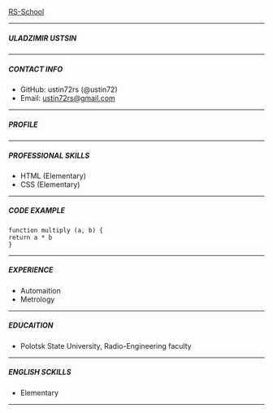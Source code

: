 [RS-School](https://rs.school/ "Go to rs.school")

---
##### ULADZIMIR USTSIN #####
---
##### CONTACT INFO
- GitHub: ustin72rs (@ustin72)
- Email: ustin72rs@gmail.com
---
##### PROFILE #####

---
##### PROFESSIONAL SKILLS #####
- HTML (Elementary)
- CSS (Elementary)
---
##### CODE EXAMPLE #####
```
function multiply (a, b) {
return a * b
}
```
---
##### EXPERIENCE #####
- Automaition
- Metrology
---
##### EDUCAITION #####
- Polotsk State University, Radio-Engineering faculty
---

##### ENGLISH SCKILLS #####
- Elementary
---
